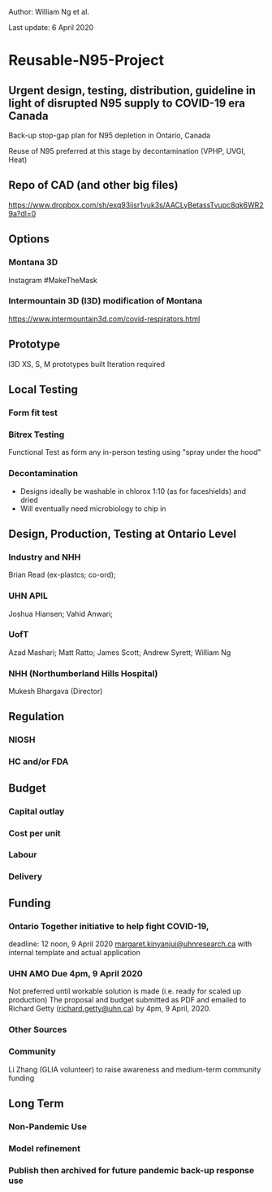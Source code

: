 Author: William Ng et al.

Last update: 6 April 2020

# Reusable-N95-Project
## Urgent design, testing, distribution, guideline in light of disrupted N95 supply to COVID-19 era Canada
Back-up stop-gap plan for N95 depletion in Ontario, Canada

Reuse of N95 preferred at this stage by decontamination (VPHP, UVGI, Heat)

## Repo of CAD (and other big files)
https://www.dropbox.com/sh/exq93iisr1vuk3s/AACLyBetassTvupc8qk6WR29a?dl=0

## Options
### Montana 3D
Instagram #MakeTheMask

### Intermountain 3D (I3D) modification of Montana
https://www.intermountain3d.com/covid-respirators.html

## Prototype
I3D XS, S, M prototypes built
Iteration required

## Local Testing
### Form fit test
### Bitrex Testing
Functional Test as form any in-person testing using "spray under the hood"
### Decontamination
- Designs ideally be washable in chlorox 1:10 (as for faceshields) and dried
- Will eventually need microbiology to chip in

## Design, Production, Testing at Ontario Level
### Industry and NHH
Brian Read (ex-plastcs; co-ord); 
### UHN APIL
Joshua Hiansen;
Vahid Anwari;
### UofT
Azad Mashari;
Matt Ratto;
James Scott;
Andrew Syrett;
William Ng
### NHH (Northumberland Hills Hospital)
Mukesh Bhargava (Director)

## Regulation
### NIOSH
### HC and/or FDA

## Budget
### Capital outlay
### Cost per unit
### Labour
### Delivery

## Funding
### Ontario Together initiative to help fight COVID-19, 
  deadline: 12 noon, 9 April 2020
  margaret.kinyanjui@uhnresearch.ca with internal template and actual application
### UHN AMO Due 4pm, 9 April 2020
  Not preferred until workable solution is made (i.e. ready for scaled up production)
  The proposal and budget submitted as PDF and emailed  to Richard Getty (richard.getty@uhn.ca) by 4pm, 9 April, 2020.
### Other Sources
### Community
Li Zhang (GLIA volunteer) to raise awareness and medium-term community funding

## Long Term
### Non-Pandemic Use
### Model refinement
### Publish then archived for future pandemic back-up response use
